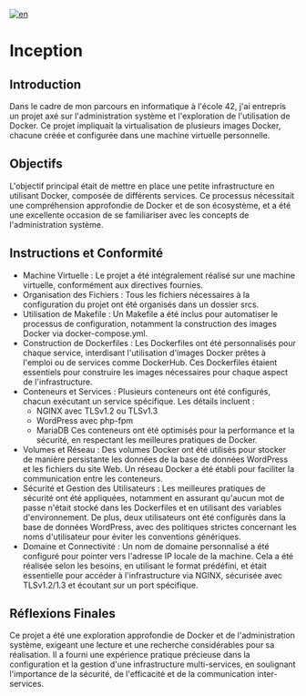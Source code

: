 [![en](https://img.shields.io/badge/language-en-red.svg)](https://github.com/anbahmani/Inception/blob/main/README.md)

# Inception


## Introduction
Dans le cadre de mon parcours en informatique à l'école 42, j'ai entrepris un projet axé sur l'administration système et l'exploration de l'utilisation de Docker. Ce projet impliquait la virtualisation de plusieurs images Docker, chacune créée et configurée dans une machine virtuelle personnelle.

## Objectifs
L'objectif principal était de mettre en place une petite infrastructure en utilisant Docker, composée de différents services. Ce processus nécessitait une compréhension approfondie de Docker et de son écosystème, et a été une excellente occasion de se familiariser avec les concepts de l'administration système.

## Instructions et Conformité
- Machine Virtuelle : Le projet a été intégralement réalisé sur une machine virtuelle, conformément aux directives fournies.
- Organisation des Fichiers : Tous les fichiers nécessaires à la configuration du projet ont été organisés dans un dossier srcs.
- Utilisation de Makefile : Un Makefile a été inclus pour automatiser le processus de configuration, notamment la construction des images Docker via docker-compose.yml.
- Construction de Dockerfiles : Les Dockerfiles ont été personnalisés pour chaque service, interdisant l'utilisation d'images Docker prêtes à l'emploi ou de services comme DockerHub. Ces Dockerfiles étaient essentiels pour construire les images nécessaires pour chaque aspect de l'infrastructure.
- Conteneurs et Services : Plusieurs conteneurs ont été configurés, chacun exécutant un service spécifique. Les détails incluent :
	- NGINX avec TLSv1.2 ou TLSv1.3
	- WordPress avec php-fpm
	- MariaDB
Ces conteneurs ont été optimisés pour la performance et la sécurité, en respectant les meilleures pratiques de Docker.
- Volumes et Réseau : Des volumes Docker ont été utilisés pour stocker de manière persistante les données de la base de données WordPress et les fichiers du site Web. Un réseau Docker a été établi pour faciliter la communication entre les conteneurs.
- Sécurité et Gestion des Utilisateurs : Les meilleures pratiques de sécurité ont été appliquées, notamment en assurant qu'aucun mot de passe n'était stocké dans les Dockerfiles et en utilisant des variables d'environnement. De plus, deux utilisateurs ont été configurés dans la base de données WordPress, avec des politiques strictes concernant les noms d'utilisateur pour éviter les conventions génériques.
- Domaine et Connectivité : Un nom de domaine personnalisé a été configuré pour pointer vers l'adresse IP locale de la machine. Cela a été réalisée selon les besoins, en utilisant le format prédéfini, et était essentielle pour accéder à l'infrastructure via NGINX, sécurisée avec TLSv1.2/1.3 et écoutant sur un port spécifique.

## Réflexions Finales
Ce projet a été une exploration approfondie de Docker et de l'administration système, exigeant une lecture et une recherche considérables pour sa réalisation. Il a fourni une expérience pratique précieuse dans la configuration et la gestion d'une infrastructure multi-services, en soulignant l'importance de la sécurité, de l'efficacité et de la communication inter-services.